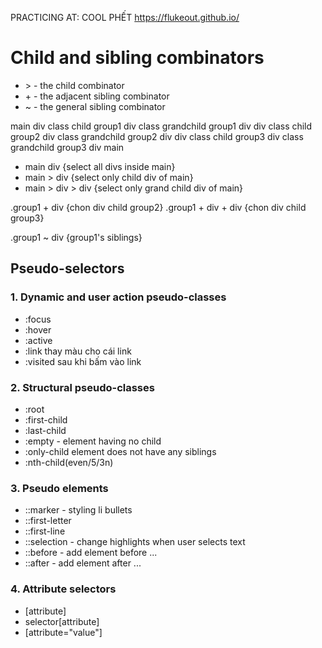 
PRACTICING AT: COOL PHẾT
https://flukeout.github.io/

# Child and sibling combinators
- \> - the child combinator
- \+ - the adjacent sibling combinator
- \~ - the general sibling combinator

main 
    div class child group1
        div class grandchild group1
    div
    div class child group2
        div class grandchild group2
    div
    div class child group3
        div class grandchild group3
    div
main

+ main div {select all divs inside main}
+ main > div {select only child div of main}
+ main > div > div {select only grand child div of main}

.group1 + div {chon div child group2}
.group1 + div + div {chon div child group3}

.group1 ~ div {group1's siblings}

## Pseudo-selectors
### 1. Dynamic and user action pseudo-classes
- :focus
- :hover
- :active
- :link thay màu cho cái link
- :visited sau khi bấm vào link
### 2. Structural pseudo-classes
- :root
- :first-child
- :last-child
- :empty - element having no child
- :only-child element does not have any siblings
- :nth-child(even/5/3n)

### 3. Pseudo elements
- ::marker - styling li bullets
- ::first-letter 
- ::first-line
- ::selection - change highlights when user selects text
- ::before - add element before ...
- ::after - add element after ...

### 4. Attribute selectors
- [attribute]
 - selector[attribute]
- [attribute="value"]

